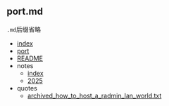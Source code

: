 ## port.md

`.md`后缀省略

- [index](/index)
- [port](/port)
- [README](/README)
- notes
  - [index](/notes/index)
  - [2025](/notes/2025)
- quotes
  - [archived_how_to_host_a_radmin_lan_world.txt](/quotes/archived_how_to_host_a_radmin_lan_world.txt)